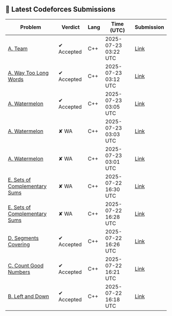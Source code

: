 ## 🚀 Latest Codeforces Submissions

| Problem | Verdict | Lang | Time (UTC) | Submission |
|---|---|---|---|---|
| [A. Team](https://codeforces.com/contest/231/problem/A) | ✔ Accepted | C++ | 2025-07-23 03:22 UTC | [Link](https://codeforces.com/contest/231/submission/330452014) |
| [A. Way Too Long Words](https://codeforces.com/contest/71/problem/A) | ✔ Accepted | C++ | 2025-07-23 03:12 UTC | [Link](https://codeforces.com/contest/71/submission/330451015) |
| [A. Watermelon](https://codeforces.com/contest/4/problem/A) | ✔ Accepted | C++ | 2025-07-23 03:05 UTC | [Link](https://codeforces.com/contest/4/submission/330450379) |
| [A. Watermelon](https://codeforces.com/contest/4/problem/A) | ✘ WA | C++ | 2025-07-23 03:03 UTC | [Link](https://codeforces.com/contest/4/submission/330450191) |
| [A. Watermelon](https://codeforces.com/contest/4/problem/A) | ✘ WA | C++ | 2025-07-23 03:01 UTC | [Link](https://codeforces.com/contest/4/submission/330449999) |
| [E. Sets of Complementary Sums](https://codeforces.com/contest/2125/problem/E) | ✘ WA | C++ | 2025-07-22 16:30 UTC | [Link](https://codeforces.com/contest/2125/submission/330400788) |
| [E. Sets of Complementary Sums](https://codeforces.com/contest/2125/problem/E) | ✘ WA | C++ | 2025-07-22 16:28 UTC | [Link](https://codeforces.com/contest/2125/submission/330400050) |
| [D. Segments Covering](https://codeforces.com/contest/2125/problem/D) | ✔ Accepted | C++ | 2025-07-22 16:26 UTC | [Link](https://codeforces.com/contest/2125/submission/330399186) |
| [C. Count Good Numbers](https://codeforces.com/contest/2125/problem/C) | ✔ Accepted | C++ | 2025-07-22 16:21 UTC | [Link](https://codeforces.com/contest/2125/submission/330397389) |
| [B. Left and Down](https://codeforces.com/contest/2125/problem/B) | ✔ Accepted | C++ | 2025-07-22 16:18 UTC | [Link](https://codeforces.com/contest/2125/submission/330396224) |

